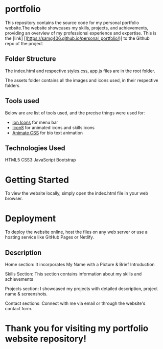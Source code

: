 # portfolio
This repository contains the source code for my personal portfolio website.The website showcases my skills, projects, and achievements,
providing an overview of my professional experience and expertise.
This is the [link] [(https://samg406.github.io/personal_portfolio/)] to the Github repo of the project

## Folder Structure

The index.html and respective styles.css, app.js files are in the root folder.

The assets folder contains all the images and icons used, in their respective folders.

## Tools used
Below are are list of tools used, and the precise things were used for:

- [Ion Icons](https://ionic.io/ionicons) for menu bar
- [Icon8](https://icons8.com/) for animated icons and skills icons
- [Animate CSS](https://animate.style/) for  bio text animation

## Technologies Used
HTML5
CSS3
JavaScript
Bootstrap

# Getting Started
To view the website locally, simply open the index.html file in your web browser.

# Deployment
To deploy the website online, host the files on any web server or use a hosting service like GitHub Pages or Netlify.


## Description

Home section:
It incorporates My Name with a Picture & Brief Introduction

Skills Section:
This section contains information about my skills and achievements

Projects section:
I showcased my projects with detailed description, project name & screenshots.

Contact sections:
Connect with me via email or through the website's contact form.


# Thank you for visiting my portfolio website repository!
